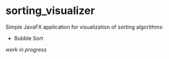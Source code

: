 # sorting_visualizer
Simple JavaFX application for visualization of sorting algorithms:
- Bubble Sort

*work in progress*
